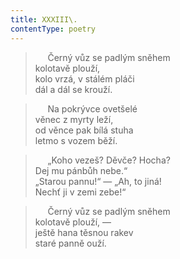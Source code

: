 ```yaml
---
title: XXXIII\.
contentType: poetry
---
```


<section>

>      Černý vůz se padlým sněhem  
> kolotavě plouží,  
> kolo vrzá, v stálém pláči  
> dál a dál se krouží.

>      Na pokrývce ovetšelé  
> věnec z myrty leží,  
> od věnce pak bílá stuha  
> letmo s vozem běží.

>      „Koho vezeš? Děvče? Hocha?  
> Dej mu pánbůh nebe.“  
> „Starou pannu!“ — „Ah, to jiná!  
> Nechť ji v zemi zebe!“

>      Černý vůz se padlým sněhem  
> kolotavě plouží, —  
> ještě hana těsnou rakev  
> staré panně ouží.

</section>

